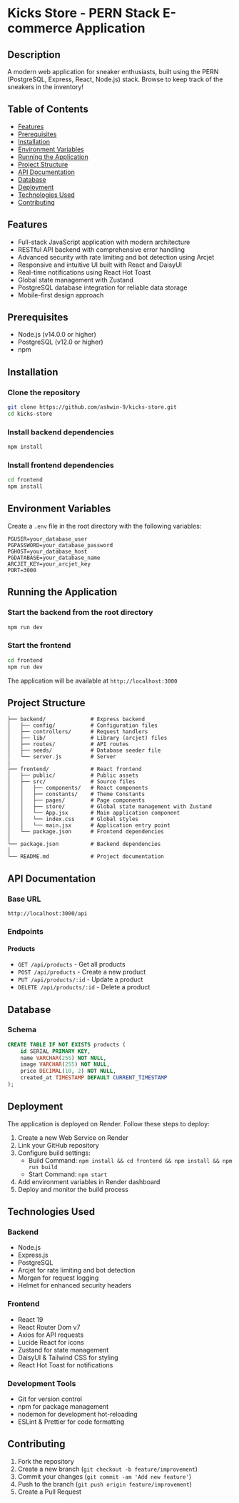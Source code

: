 # Kicks Store - PERN Stack E-commerce Application

## Description
A modern web application for sneaker enthusiasts, built using the PERN (PostgreSQL, Express, React, Node.js) stack. Browse to keep track of the sneakers in the inventory!

## Table of Contents
- [Features](#features)
- [Prerequisites](#prerequisites)
- [Installation](#installation)
- [Environment Variables](#environment-variables)
- [Running the Application](#running-the-application)
- [Project Structure](#project-structure)
- [API Documentation](#api-documentation)
- [Database](#database)
- [Deployment](#deployment)
- [Technologies Used](#technologies-used)
- [Contributing](#contributing)

## Features
- Full-stack JavaScript application with modern architecture
- RESTful API backend with comprehensive error handling
- Advanced security with rate limiting and bot detection using Arcjet
- Responsive and intuitive UI built with React and DaisyUI
- Real-time notifications using React Hot Toast
- Global state management with Zustand
- PostgreSQL database integration for reliable data storage
- Mobile-first design approach

## Prerequisites
- Node.js (v14.0.0 or higher)
- PostgreSQL (v12.0 or higher)
- npm

## Installation

### Clone the repository
```bash
git clone https://github.com/ashwin-9/kicks-store.git
cd kicks-store
```

### Install backend dependencies
```bash
npm install
```

### Install frontend dependencies
```bash
cd frontend
npm install
```

## Environment Variables
Create a `.env` file in the root directory with the following variables:

```
PGUSER=your_database_user
PGPASSWORD=your_database_password
PGHOST=your_database_host
PGDATABASE=your_database_name
ARCJET_KEY=your_arcjet_key
PORT=3000
```

## Running the Application

### Start the backend from the root directory
```bash
npm run dev
```

### Start the frontend
```bash
cd frontend
npm run dev
```

The application will be available at `http://localhost:3000`

## Project Structure
```
├── backend/              # Express backend
│   ├── config/           # Configuration files
│   ├── controllers/      # Request handlers
│   ├── lib/              # Library (arcjet) files
│   ├── routes/           # API routes
│   ├── seeds/            # Database seeder file
│   └── server.js         # Server
|
├── frontend/             # React frontend
│   ├── public/           # Public assets
│   ├── src/              # Source files
│   │   ├── components/   # React components
│   │   ├── constants/    # Theme Constants
│   │   ├── pages/        # Page components
│   │   ├── store/        # Global state management with Zustand
│   │   └── App.jsx       # Main application component
│   │   └── index.css     # Global styles
│   │   └── main.jsx      # Application entry point
│   └── package.json      # Frontend dependencies
│
└── package.json          # Backend dependencies
│
└── README.md             # Project documentation
```

## API Documentation
### Base URL
`http://localhost:3000/api`

### Endpoints
#### Products
- `GET /api/products` - Get all products
- `POST /api/products` - Create a new product
- `PUT /api/products/:id` - Update a product
- `DELETE /api/products/:id` - Delete a product

## Database
### Schema
```sql
CREATE TABLE IF NOT EXISTS products (
    id SERIAL PRIMARY KEY,
    name VARCHAR(255) NOT NULL,
    image VARCHAR(255) NOT NULL,
    price DECIMAL(10, 2) NOT NULL,
    created_at TIMESTAMP DEFAULT CURRENT_TIMESTAMP
);
```

## Deployment
The application is deployed on Render. Follow these steps to deploy:

1. Create a new Web Service on Render
2. Link your GitHub repository
3. Configure build settings:
   - Build Command: `npm install && cd frontend && npm install && npm run build`
   - Start Command: `npm start`
4. Add environment variables in Render dashboard
5. Deploy and monitor the build process

## Technologies Used
### Backend
- Node.js
- Express.js
- PostgreSQL
- Arcjet for rate limiting and bot detection
- Morgan for request logging
- Helmet for enhanced security headers

### Frontend
- React 19
- React Router Dom v7
- Axios for API requests
- Lucide React for icons
- Zustand for state management
- DaisyUI & Tailwind CSS for styling
- React Hot Toast for notifications

### Development Tools
- Git for version control
- npm for package management
- nodemon for development hot-reloading
- ESLint & Prettier for code formatting

## Contributing
1. Fork the repository
2. Create a new branch (`git checkout -b feature/improvement`)
3. Commit your changes (`git commit -am 'Add new feature'`)
4. Push to the branch (`git push origin feature/improvement`)
5. Create a Pull Request